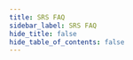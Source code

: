 ```yaml
---
title: SRS FAQ
sidebar_label: SRS FAQ
hide_title: false
hide_table_of_contents: false
---
```


 
      